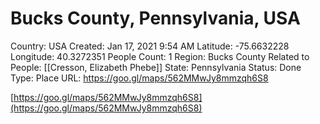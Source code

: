 # Bucks County, Pennsylvania, USA

Country: USA
Created: Jan 17, 2021 9:54 AM
Latitude: -75.6632228
Longitude: 40.3272351
People Count: 1
Region: Bucks County
Related to People: [[Cresson, Elizabeth Phebe]]
State: Pennsylvania
Status: Done
Type: Place
URL: https://goo.gl/maps/562MMwJy8mmzqh6S8

[https://goo.gl/maps/562MMwJy8mmzqh6S8](https://goo.gl/maps/562MMwJy8mmzqh6S8)